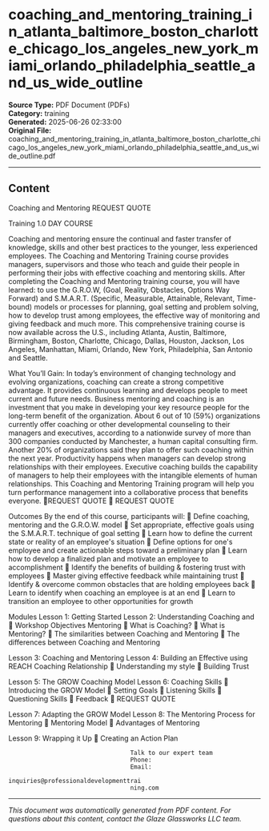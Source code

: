 ﻿# coaching_and_mentoring_training_in_atlanta_baltimore_boston_charlotte_chicago_los_angeles_new_york_miami_orlando_philadelphia_seattle_and_us_wide_outline

**Source Type:** PDF Document (PDFs)  
**Category:** training  
**Generated:** 2025-06-26 02:33:00  
**Original File:** coaching_and_mentoring_training_in_atlanta_baltimore_boston_charlotte_chicago_los_angeles_new_york_miami_orlando_philadelphia_seattle_and_us_wide_outline.pdf

---

## Content

Coaching and
Mentoring                                                            REQUEST QUOTE



Training                                                             1.0 DAY COURSE




Coaching and mentoring ensure the continual and faster transfer of
knowledge, skills and other best practices to the younger, less experienced
employees. The Coaching and Mentoring Training course provides managers,
supervisors and those who teach and guide their people in performing their
jobs with effective coaching and mentoring skills.
After completing the Coaching and Mentoring training course, you will have
learned: to use the G.R.O.W, (Goal, Reality, Obstacles, Options Way Forward)
and S.M.A.R.T. (Specific, Measurable, Attainable, Relevant, Time-bound)
models or processes for planning, goal setting and problem solving, how to
develop trust among employees, the effective way of monitoring and giving
feedback and much more.
This comprehensive training course is now available across the U.S., including
Atlanta, Austin, Baltimore, Birmingham, Boston, Charlotte, Chicago, Dallas,
Houston, Jackson, Los Angeles, Manhattan, Miami, Orlando, New York,
Philadelphia, San Antonio and Seattle.




What You’ll Gain:
In today’s environment of changing technology and evolving organizations, coaching can
create a strong competitive advantage. It provides continuous learning and develops people
to meet current and future needs. Business mentoring and coaching is an investment that
you make in developing your key resource people for the long-term benefit of the
organization.
About 6 out of 10 (59%) organizations currently offer coaching or other developmental
counseling to their managers and executives, according to a nationwide survey of more than
300 companies conducted by Manchester, a human capital consulting firm. Another 20% of
organizations said they plan to offer such coaching within the next year.
Productivity happens when managers can develop strong relationships with their employees.
Executive coaching builds the capability of managers to help their employees with the
intangible elements of human relationships. This Coaching and Mentoring Training program
will help you turn performance management into a collaborative process that benefits
everyone.
REQUEST QUOTE
                                                                             REQUEST QUOTE




Outcomes
By the end of this course, participants will:
    Define coaching, mentoring and the G.R.O.W. model
    Set appropriate, effective goals using the S.M.A.R.T. technique of goal setting
    Learn how to define the current state or reality of an employee's situation
    Define options for one's employee and create actionable steps toward a
      preliminary plan
    Learn how to develop a finalized plan and motivate an employee to
      accomplishment
    Identify the benefits of building & fostering trust with employees
    Master giving effective feedback while maintaining trust
    Identify & overcome common obstacles that are holding employees back
    Learn to identify when coaching an employee is at an end
    Learn to transition an employee to other opportunities for growth




Modules
 Lesson 1: Getting Started                 Lesson 2: Understanding Coaching and
    Workshop Objectives                   Mentoring
                                               What is Coaching?
                                               What is Mentoring?
                                               The similarities between Coaching
                                                 and Mentoring
                                               The differences between Coaching
                                                 and Mentoring


 Lesson 3: Coaching and Mentoring          Lesson 4: Building an Effective
 using REACH                               Coaching Relationship
     Understanding my style                   Building Trust


 Lesson 5: The GROW Coaching Model         Lesson 6: Coaching Skills
    Introducing the GROW Model                Setting Goals
                                               Listening Skills
                                               Questioning Skills
                                               Feedback
                                                                     REQUEST QUOTE




 Lesson 7: Adapting the GROW Model   Lesson 8: The Mentoring Process
for Mentoring                            Mentoring Model
     Advantages of Mentoring


Lesson 9: Wrapping it Up
   Creating an Action Plan




                                      Talk to our expert team
                                      Phone:
                                      Email:
                                      inquiries@professionaldevelopmenttrai
                                      ning.com

---

*This document was automatically generated from PDF content. For questions about this content, contact the Glaze Glassworks LLC team.*
